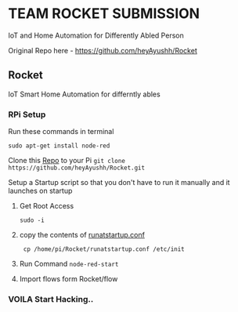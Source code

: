 
# TEAM ROCKET SUBMISSION

IoT and Home Automation for Differently Abled Person

Original Repo here - https://github.com/heyAyushh/Rocket
## Rocket

IoT Smart Home Automation for differntly ables

### RPi Setup

Run these commands in terminal 

```
sudo apt-get install node-red
```

Clone this [Repo](https://github.com/heyAyushh/Rocket) to your Pi
```git clone https://github.com/heyAyushh/Rocket.git```

Setup a Startup script
	so that you don't have to run it manually and it launches on startup
    
   1. Get Root Access
   
		```
		sudo -i
		```

   2. copy the contents of [runatstartup.conf](https://github.com/heyAyushh/Rocket/blob/master/runatstartup.conf)
		
        ```
	 	 cp /home/pi/Rocket/runatstartup.conf /etc/init
        ```
 


   3. Run Command
	``` node-red-start ```

   4. Import flows form Rocket/flow 
        
### VOILA Start Hacking..
    
    
